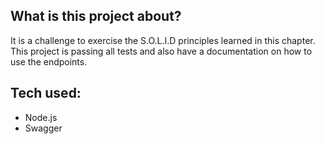 ## What is this project about?

It is a challenge to exercise the S.O.L.I.D principles learned in this chapter. This project is passing all tests and also have a documentation on how to use the endpoints.

## Tech used:

- Node.js
- Swagger
